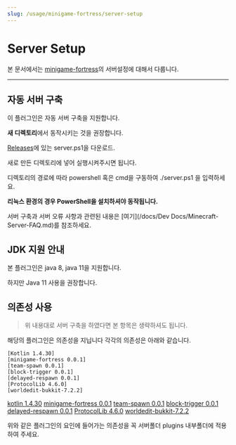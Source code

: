 ```yaml
---
slug: /usage/minigame-fortress/server-setup
---
```


# Server Setup

본 문서에서는 [minigame-fortress](https://github.com/monun/minigame-fortress)의 서버설정에 대해서 다룹니다.

---

## 자동 서버 구축 
이 플러그인은 자동 서버 구축을 지원합니다.

**새 디렉토리**에서 동작시키는 것을 권장합니다.

[Releases](https://github.com/monun/minigame-fortress/releases)에 있는 server.ps1을 다운로드.

새로 만든 디렉토리에 넣어 실행시켜주시면 됩니다.

디렉토리의 경로에 따라 powershell 혹은 cmd을 구동하여 ./server.ps1 을 입력하세요.

**리눅스 환경의 경우 PowerShell을 설치하셔야 동작됩니다.**

서버 구축과 서버 오류 사항과 관련된 내용은 [여기](/docs/Dev Docs/Minecraft-Server-FAQ.md)를 참조하세요.

## JDK 지원 안내
본 플러그인은 java 8, java 11을 지원합니다.

하지만 Java 11 사용을 권장합니다.
## 의존성 사용

> 위 내용대로 서버 구축을 하였다면 본 항목은 생략하셔도 됩니다.

해당의 플러그인은 의존성을 지닙니다 각각의 의존성은 아래와 같습니다.

```
[Kotlin 1.4.30]
[minigame-fortress 0.0.1]
[team-spawn 0.0.1]
[block-trigger 0.0.1]
[delayed-respawn 0.0.1]
[ProtocolLib 4.6.0]
[worldedit-bukkit-7.2.2]
```
[kotlin 1.4.30](https://github.com/monun/kotlin-plugin/releases/download/1.1.0/Kotlin-1.4.30.jar)
[minigame-fortress 0.0.1](https://github.com/monun/minigame-fortress/releases/download/0.0.1/Fortress.jar)
[team-spawn 0.0.1](https://github.com/monun/team-spawn/releases/download/0.0.1/TeamSpawn.jar)
[block-trigger 0.0.1](https://github.com/monun/block-trigger/releases/download/0.0.1/BlockTrigger.jar)
[delayed-respawn 0.0.1](https://github.com/monun/delayed-respawn/releases/download/0.0.1/DelayedRespawn.jar)
[ProtocolLib 4.6.0](https://github.com/dmulloy2/ProtocolLib/releases/download/4.6.0/ProtocolLib.jar)
[worldedit-bukkit-7.2.2](https://dev.bukkit.org/projects/worldedit/files/3433988)

위와 같은 플러그인의 요인에 들어가는 의존성을 꼭 서버폴더 plugins 내부폴더에 적용하여 주세요.
